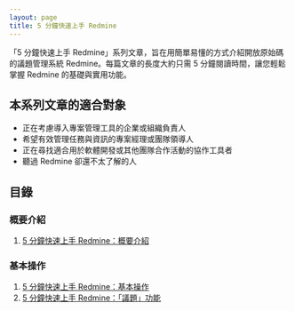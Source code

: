 ```yaml
---
layout: page
title: 5 分鐘快速上手 Redmine
---
```


「5 分鐘快速上手 Redmine」系列文章，旨在用簡單易懂的方式介紹開放原始碼的議題管理系統 Redmine。每篇文章的長度大約只需 5 分鐘閱讀時間，讓您輕鬆掌握 Redmine 的基礎與實用功能。

## 本系列文章的適合對象

* 正在考慮導入專案管理工具的企業或組織負責人
* 希望有效管理任務與資訊的專案經理或團隊領導人
* 正在尋找適合用於軟體開發或其他團隊合作活動的協作工具者
* 聽過 Redmine 卻還不太了解的人

## 目錄

### 概要介紹

1. [5 分鐘快速上手 Redmine：概要介紹](overview.md)

### 基本操作

1. [5 分鐘快速上手 Redmine：基本操作](quick-start.md)
1. [5 分鐘快速上手 Redmine：「議題」功能](issue.md)